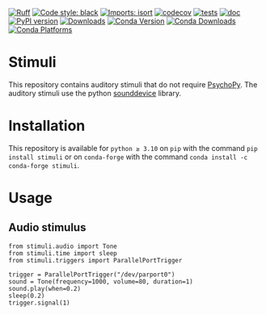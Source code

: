 [![Ruff](https://img.shields.io/endpoint?url=https://raw.githubusercontent.com/astral-sh/ruff/main/assets/badge/v2.json)](https://github.com/astral-sh/ruff)
[![Code style: black](https://img.shields.io/badge/code%20style-black-000000.svg)](https://github.com/psf/black)
[![Imports: isort](https://img.shields.io/badge/%20imports-isort-%231674b1?style=flat&labelColor=ef8336)](https://pycqa.github.io/isort/)
[![codecov](https://codecov.io/gh/mscheltienne/stimuli/graph/badge.svg?token=92BKRPSD0V)](https://codecov.io/gh/mscheltienne/stimuli)
[![tests](https://github.com/mscheltienne/stimuli/actions/workflows/pytest.yaml/badge.svg?branch=main)](https://github.com/mscheltienne/stimuli/actions/workflows/pytest.yaml)
[![doc](https://github.com/mscheltienne/stimuli/actions/workflows/doc.yaml/badge.svg?branch=main)](https://github.com/mscheltienne/stimuli/actions/workflows/doc.yaml)
[![PyPI version](https://badge.fury.io/py/stimuli.svg)](https://badge.fury.io/py/stimuli)
[![Downloads](https://static.pepy.tech/personalized-badge/stimuli?period=total&units=international_system&left_color=grey&right_color=blue&left_text=pypi%20downloads)](https://pepy.tech/project/stimuli)
[![Conda Version](https://img.shields.io/conda/vn/conda-forge/stimuli.svg)](https://anaconda.org/conda-forge/stimuli)
[![Conda Downloads](https://img.shields.io/conda/dn/conda-forge/stimuli.svg)](https://anaconda.org/conda-forge/stimuli)
[![Conda Platforms](https://img.shields.io/conda/pn/conda-forge/stimuli.svg)](https://anaconda.org/conda-forge/stimuli)

# Stimuli

This repository contains auditory stimuli that do not require
[PsychoPy](https://www.psychopy.org/). The auditory stimuli use the python
[sounddevice](https://python-sounddevice.readthedocs.io/en/latest/) library.

# Installation

This repository is available for `python ≥ 3.10` on `pip` with the command
`pip install stimuli` or on `conda-forge` with the command
`conda install -c conda-forge stimuli`.

# Usage

## Audio stimulus

```
from stimuli.audio import Tone
from stimuli.time import sleep
from stimuli.triggers import ParallelPortTrigger

trigger = ParallelPortTrigger("/dev/parport0")
sound = Tone(frequency=1000, volume=80, duration=1)
sound.play(when=0.2)
sleep(0.2)
trigger.signal(1)
```
